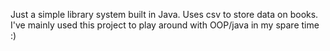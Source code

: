 Just a simple library system built in Java. 
Uses csv to store data on books. 
I've mainly used this project to play around with OOP/java in my spare time :)
